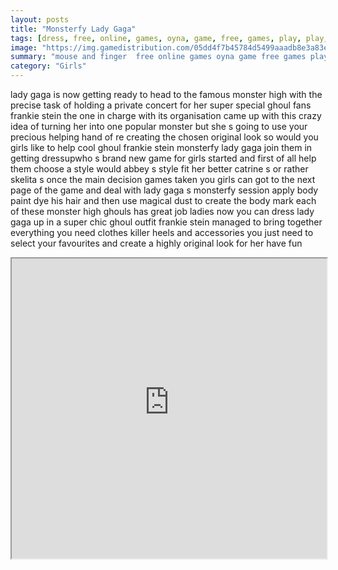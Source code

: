 ```yaml
---
layout: posts
title: "Monsterfy Lady Gaga"
tags: [dress, free, online, games, oyna, game, free, games, play, play, games]
image: "https://img.gamedistribution.com/05dd4f7b45784d5499aaadb8e3a83ef6.jpg"
summary: "mouse and finger  free online games oyna game free games play play games"
category: "Girls"
---
```


lady gaga is now getting ready to head to the famous monster high with the precise task of holding a private concert for her super special ghoul fans frankie stein the one in charge with its organisation came up with this crazy idea of turning her into one popular monster but she s going to use your precious helping hand of re creating the chosen original look so would you girls like to help cool ghoul frankie stein monsterfy lady gaga join them in getting dressupwho s brand new game for girls started and first of all help them choose a style would abbey s style fit her better catrine s or rather skelita s once the main decision games taken you girls can got to the next page of the game and deal with lady gaga s monsterfy session apply body paint dye his hair and then use magical dust to create the body mark each of these monster high ghouls has great job ladies now you can dress lady gaga up in a super chic ghoul outfit frankie stein managed to bring together everything you need clothes killer heels and accessories you just need to select your favourites and create a highly original look for her have fun

<iframe width="100%" height="480px;" src="https://html5.gamedistribution.com/05dd4f7b45784d5499aaadb8e3a83ef6/"></iframe>